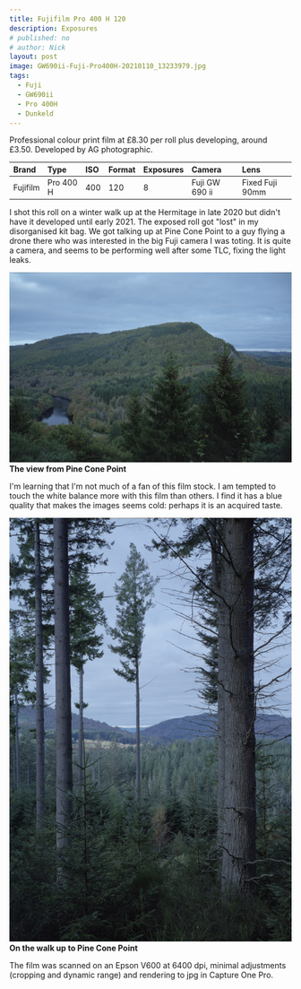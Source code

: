 ```yaml
---
title: Fujifilm Pro 400 H 120
description: Exposures
# published: no
# author: Nick
layout: post
image: GW690ii-Fuji-Pro400H-20210110_13233979.jpg
tags:
  - Fuji
  - GW690ii
  - Pro 400H
  - Dunkeld
---
```

Professional colour print film at £8.30 per roll plus developing, around £3.50. Developed by AG photographic.

Brand|Type|ISO|Format|Exposures|Camera|Lens
:----|:---|:--|:-----|:--------|:-----|:----
Fujifilm|Pro 400 H|400|120|8|Fuji GW 690 ii|Fixed Fuji 90mm

I shot this roll on a winter walk up at the Hermitage in late 2020 but didn't have it developed until early 2021. The exposed roll got "lost" in my disorganised kit bag. We got talking up at Pine Cone Point to a guy flying a drone there who was interested in the big Fuji camera I was toting. It is quite a camera, and seems to be performing well after some TLC, fixing the light leaks.

![](/img/GW690ii-Fuji-Pro400H-20210110_14081896.jpg)
**The view from Pine Cone Point**

I'm learning that I'm not much of a fan of this film stock. I am tempted to touch the white balance more with this film than others. I find it has a blue quality that makes the images seems cold: perhaps it is an acquired taste.

![](/img/GW690ii-Fuji-Pro400H-20210110_13543401.jpg)
**On the walk up to Pine Cone Point**

The film was scanned on an Epson V600 at 6400 dpi, minimal adjustments (cropping and dynamic range) and rendering to jpg in Capture One Pro.
